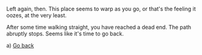 Left again, then. This place seems to warp as you go, or that's the feeling it oozes, at the very least.

After some time walking straight, you have reached a dead end. The path abruptly stops. Seems like it's time to go back.

a) [Go back](https://github.com/LuyiLin06/Videogames-Subject/new/main/ChooseYourOwnAdventure/Adventure%20paths)
